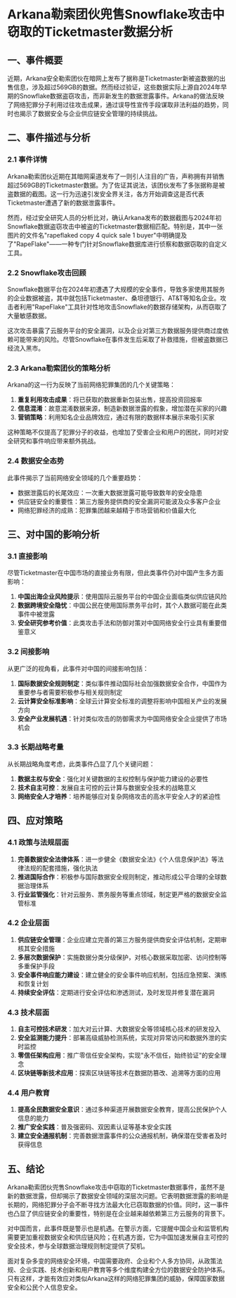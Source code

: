  # Arkana勒索团伙兜售Snowflake攻击中窃取的Ticketmaster数据分析

## 一、事件概要

近期，Arkana安全勒索团伙在暗网上发布了据称是Ticketmaster新被盗数据的出售信息，涉及超过569GB的数据。然而经过验证，这些数据实际上源自2024年早期的Snowflake数据盗窃攻击，而非新发生的数据泄露事件。Arkana的做法反映了网络犯罪分子利用过往攻击成果，通过误导性宣传手段谋取非法利益的趋势，同时也揭示了数据安全与企业供应链安全管理的持续挑战。

## 二、事件描述与分析

### 2.1 事件详情

Arkana勒索团伙近期在其暗网渠道发布了一则引人注目的广告，声称拥有并销售超过569GB的Ticketmaster数据。为了佐证其说法，该团伙发布了多张据称是被盗数据的截图。这一行为迅速引发安全界关注，各方开始调查这是否代表Ticketmaster遭遇了新的数据泄露事件。

然而，经过安全研究人员的分析比对，确认Arkana发布的数据截图与2024年初Snowflake数据盗窃攻击中被盗的Ticketmaster数据相匹配。特别是，其中一张图片的文件名"rapeflaked copy 4 quick sale 1 buyer"中明确提及了"RapeFlake"——一种专门针对Snowflake数据库进行侦察和数据窃取的自定义工具。

### 2.2 Snowflake攻击回顾

Snowflake数据平台在2024年初遭遇了大规模的安全事件，导致多家使用其服务的企业数据被盗，其中就包括Ticketmaster、桑坦德银行、AT&T等知名企业。攻击者利用"RapeFlake"工具针对性地攻击Snowflake的数据存储架构，从而窃取了大量敏感数据。

这次攻击暴露了云服务平台的安全漏洞，以及企业对第三方数据服务提供商过度依赖可能带来的风险。尽管Snowflake在事件发生后采取了补救措施，但被盗数据已经流入黑市。

### 2.3 Arkana勒索团伙的策略分析

Arkana的这一行为反映了当前网络犯罪集团的几个关键策略：

1. **重复利用攻击成果**：将已获取的数据重新包装出售，提高投资回报率
2. **信息混淆**：故意混淆数据来源，制造新数据泄露的假象，增加潜在买家的兴趣
3. **营销策略**：利用知名企业品牌效应，通过有限的数据样本展示来吸引买家

这种策略不仅提高了犯罪分子的收益，也增加了受害企业和用户的困扰，同时对安全研究和事件响应带来额外挑战。

### 2.4 数据安全态势

此事件揭示了当前网络安全领域的几个重要趋势：

- 数据泄露后的长尾效应：一次重大数据泄露可能导致数年的安全隐患
- 供应链安全的重要性：第三方服务提供商的安全漏洞可能波及众多客户企业
- 网络犯罪经济的成熟：犯罪集团越来越精于市场营销和价值最大化

## 三、对中国的影响分析

### 3.1 直接影响

尽管Ticketmaster在中国市场的直接业务有限，但此类事件仍对中国产生多方面影响：

1. **中国出海企业风险提示**：使用国际云服务平台的中国企业面临类似供应链风险
2. **数据跨境安全隐忧**：中国公民在使用国际票务平台时，其个人数据可能在此类事件中被泄露
3. **安全研究参考价值**：此类攻击手法和防御对策对中国网络安全行业具有重要借鉴意义

### 3.2 间接影响

从更广泛的视角看，此事件对中国的间接影响包括：

1. **国际数据安全规则制定**：类似事件推动国际社会加强数据安全合作，中国作为重要参与者需要积极参与相关规则制定
2. **云计算安全标准影响**：全球云计算安全标准的调整将影响中国相关产业的发展方向
3. **安全产业发展机遇**：针对类似攻击的防御需求为中国网络安全企业提供了市场机会

### 3.3 长期战略考量

从长期战略角度考虑，此类事件凸显了几个关键问题：

1. **数据主权与安全**：强化对关键数据的主权控制与保护能力建设的必要性
2. **技术自主可控**：发展自主可控的云计算与数据安全技术的战略意义
3. **网络安全人才培养**：培养能够应对复杂网络攻击的高水平安全人才的紧迫性

## 四、应对策略

### 4.1 政策与法规层面

1. **完善数据安全法律体系**：进一步健全《数据安全法》《个人信息保护法》等法律法规的配套措施，强化执法
2. **推进国际合作**：积极参与国际数据安全规则制定，推动形成公平合理的全球数据治理体系
3. **行业监管强化**：针对云服务、票务服务等重点领域，制定更严格的数据安全监管标准

### 4.2 企业层面

1. **供应链安全管理**：企业应建立完善的第三方服务提供商安全评估机制，定期审核其安全措施
2. **多层次数据保护**：实施数据分类分级保护，对核心数据采取加密、访问控制等多重保护手段
3. **安全事件响应能力建设**：建立健全的安全事件响应机制，包括应急预案、演练和恢复计划
4. **持续安全评估**：定期进行安全评估和渗透测试，及时发现并修复潜在漏洞

### 4.3 技术层面

1. **自主可控技术研发**：加大对云计算、大数据安全等领域核心技术的研发投入
2. **安全监测能力提升**：部署高级威胁检测系统，实现对异常访问和数据外泄的实时监控
3. **零信任架构应用**：推广零信任安全架构，实现"永不信任，始终验证"的安全理念
4. **区块链等新技术应用**：探索区块链等技术在数据防篡改、追溯等方面的应用

### 4.4 用户教育

1. **提高全民数据安全意识**：通过多种渠道开展数据安全教育，提高公民保护个人信息的能力
2. **推广安全实践**：普及强密码、双因素认证等基本安全实践
3. **建立安全通报机制**：完善数据泄露事件的公众通报机制，确保潜在受害者及时获得信息

## 五、结论

Arkana勒索团伙兜售Snowflake攻击中窃取的Ticketmaster数据事件，虽然不是新的数据泄露，但却揭示了数据安全领域的深层次问题。它表明数据泄露的影响是长期的，网络犯罪分子会不断寻找方法最大化已窃取数据的价值。同时，这一事件也凸显了供应链安全的重要性，特别是在企业越来越依赖第三方云服务的背景下。

对中国而言，此事件既是警示也是机遇。在警示方面，它提醒中国企业和监管机构需要更加重视数据安全和供应链风险；在机遇方面，它为中国加速发展自主可控的安全技术，参与全球数据治理规则制定提供了契机。

面对复杂多变的网络安全环境，中国需要政府、企业和个人多方协同，从政策法规、企业实践、技术创新和用户教育等多个维度构建全方位的数据安全防护体系。只有这样，才能有效应对类似Arkana这样的网络犯罪集团的威胁，保障国家数据安全和公民个人信息安全。